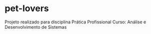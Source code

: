 # pet-lovers
Projeto realizado para disciplina Prática Profissional
Curso: Análise e Desenvolvimento de Sistemas
